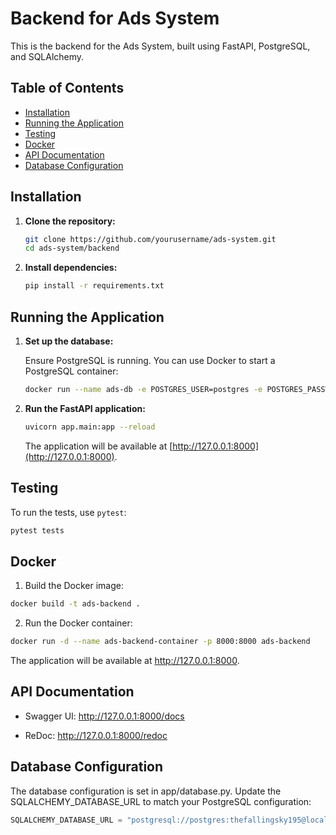 # Backend for Ads System

This is the backend for the Ads System, built using FastAPI, PostgreSQL, and SQLAlchemy.

## Table of Contents

- [Installation](#installation)
- [Running the Application](#running-the-application)
- [Testing](#testing)
- [Docker](#docker)
- [API Documentation](#api-documentation)
- [Database Configuration](#database-configuration)

## Installation

1. **Clone the repository:**

    ```sh
    git clone https://github.com/yourusername/ads-system.git
    cd ads-system/backend
    ```

2. **Install dependencies:**

    ```sh
    pip install -r requirements.txt
    ```

## Running the Application

1. **Set up the database:**

    Ensure PostgreSQL is running. You can use Docker to start a PostgreSQL container:

    ```sh
    docker run --name ads-db -e POSTGRES_USER=postgres -e POSTGRES_PASSWORD=thefallingsky195 -e POSTGRES_DB=ads_db -p 5432:5432 -d postgres:15
    ```

2. **Run the FastAPI application:**

    ```sh
    uvicorn app.main:app --reload
    ```

    The application will be available at [http://127.0.0.1:8000](http://127.0.0.1:8000).

## Testing

To run the tests, use `pytest`:

```sh
pytest tests
```

## Docker
1. Build the Docker image:

```sh
docker build -t ads-backend .
```
2. Run the Docker container:

```sh
docker run -d --name ads-backend-container -p 8000:8000 ads-backend
```

The application will be available at http://127.0.0.1:8000.

## API Documentation
- Swagger UI: http://127.0.0.1:8000/docs

- ReDoc: http://127.0.0.1:8000/redoc

## Database Configuration
The database configuration is set in app/database.py. Update the SQLALCHEMY_DATABASE_URL to match your PostgreSQL configuration:

```python
SQLALCHEMY_DATABASE_URL = "postgresql://postgres:thefallingsky195@localhost:5432/ads_db"
```
